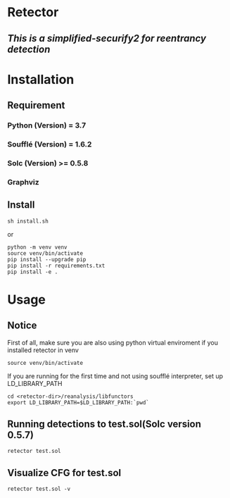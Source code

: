 # **Retector**

## *This is a simplified-securify2 for reentrancy detection*

# Installation

## Requirement

### Python (Version) = 3.7

### Soufflé (Version) = 1.6.2

### Solc (Version) >= 0.5.8

### Graphviz

## Install

```
sh install.sh
```
or
```
python -m venv venv
source venv/bin/activate
pip install --upgrade pip
pip install -r requirements.txt
pip install -e .
```

# Usage

## Notice

First of all, make sure you are also using python virtual enviroment if you installed retector in venv
```
source venv/bin/activate
```
If you are running for the first time and not using soufflé interpreter, set up LD_LIBRARY_PATH
```
cd <retector-dir>/reanalysis/libfunctors
export LD_LIBRARY_PATH=$LD_LIBRARY_PATH:`pwd`
```
## Running detections to test.sol(Solc version 0.5.7)
```
retector test.sol
```
## Visualize CFG for test.sol
```
retector test.sol -v
```